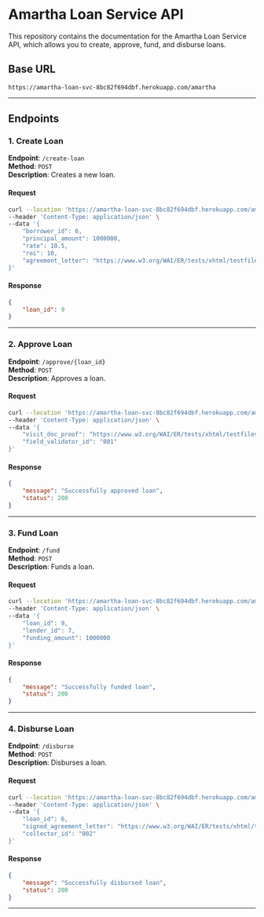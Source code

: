 # Amartha Loan Service API

This repository contains the documentation for the Amartha Loan Service API, which allows you to create, approve, fund, and disburse loans.

## Base URL

```
https://amartha-loan-svc-8bc82f694dbf.herokuapp.com/amartha
```

---

## Endpoints

### 1. Create Loan

**Endpoint**: `/create-loan`  
**Method**: `POST`  
**Description**: Creates a new loan.

#### Request
```bash
curl --location 'https://amartha-loan-svc-8bc82f694dbf.herokuapp.com/amartha/create-loan' \
--header 'Content-Type: application/json' \
--data '{
    "borrower_id": 6,
    "principal_amount": 1000000,
    "rate": 10.5,
    "roi": 10,
    "agreement_letter": "https://www.w3.org/WAI/ER/tests/xhtml/testfiles/resources/pdf/dummy.pdf"
}'
```

#### Response
```json
{
    "loan_id": 9
}
```

---

### 2. Approve Loan

**Endpoint**: `/approve/{loan_id}`  
**Method**: `POST`  
**Description**: Approves a loan.

#### Request
```bash
curl --location 'https://amartha-loan-svc-8bc82f694dbf.herokuapp.com/amartha/approve/9' \
--header 'Content-Type: application/json' \
--data '{
    "visit_doc_proof": "https://www.w3.org/WAI/ER/tests/xhtml/testfiles/resources/pdf/dummy.pdf",
    "field_validator_id": "001"
}'
```

#### Response
```json
{
    "message": "Successfully approved loan",
    "status": 200
}
```

---

### 3. Fund Loan

**Endpoint**: `/fund`  
**Method**: `POST`  
**Description**: Funds a loan.

#### Request
```bash
curl --location 'https://amartha-loan-svc-8bc82f694dbf.herokuapp.com/amartha/fund' \
--header 'Content-Type: application/json' \
--data '{
    "loan_id": 9,
    "lender_id": 7,
    "funding_amount": 1000000
}'
```

#### Response
```json
{
    "message": "Successfully funded loan",
    "status": 200
}
```

---

### 4. Disburse Loan

**Endpoint**: `/disburse`  
**Method**: `POST`  
**Description**: Disburses a loan.

#### Request
```bash
curl --location 'https://amartha-loan-svc-8bc82f694dbf.herokuapp.com/amartha/disburse' \
--header 'Content-Type: application/json' \
--data '{
    "loan_id": 6,
    "signed_agreement_letter": "https://www.w3.org/WAI/ER/tests/xhtml/testfiles/resources/pdf/dummy.pdf",
    "collector_id": "002"
}'
```

#### Response
```json
{
    "message": "Successfully disbursed loan",
    "status": 200
}
```

---
